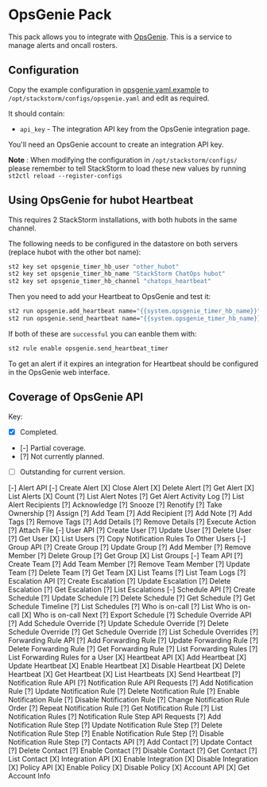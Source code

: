 # OpsGenie Pack

This pack allows you to integrate with [OpsGenie](https://www.opsgenie.com/).
This is a service to manage alerts and oncall rosters.

## Configuration

Copy the example configuration in [opsgenie.yaml.example](./opsgenie.yaml.example)
to `/opt/stackstorm/configs/opsgenie.yaml` and edit as required.

It should contain:

* `api_key` - The integration API key from the OpsGenie integration page.

You'll need an OpsGenie account to create an integration API key.

**Note** : When modifying the configuration in `/opt/stackstorm/configs/` please
           remember to tell StackStorm to load these new values by running
           `st2ctl reload --register-configs`

## Using OpsGenie for hubot Heartbeat

This requires 2 StackStorm installations, with both hubots in the same
channel.

The following needs to be configured in the datastore on both servers
(replace hubot with the other bot name):

```bash
st2 key set opsgenie_timer_hb_user "other_hubot"
st2 key set opsgenie_timer_hb_name "StackStorm ChatOps hubot"
st2 key set opsgenie_timer_hb_channel "chatops_heartbeat"
```

Then you need to add your Heartbeat to OpsGenie and test it:

```bash
st2 run opsgenie.add_heartbeat name="{{system.opsgenie_timer_hb_name}}" interval=30 enabled=true
st2 run opsgenie.send_heartbeat name="{{system.opsgenie_timer_hb_name}}"
```

If both of these are `successful` you can eanble them with:

```bash
st2 rule enable opsgenie.send_heartbeat_timer
```

To get an alert if it expires an integration for Heartbeat should be
configured in the OpsGenie web interface.

## Coverage of OpsGenie API

Key: 
- [X] Completed.
- [-] Partial coverage.
- [?] Not currently planned.
- [ ] Outstanding for current version.  

[-] Alert API
    [-] Create Alert
    [X] Close Alert
    [X] Delete Alert
    [?] Get Alert
    [X] List Alerts
    [X] Count
    [?] List Alert Notes
    [?] Get Alert Activity Log
    [?] List Alert Recipients
    [?] Acknowledge
    [?] Snooze
    [?] Renotify
    [?] Take Ownership
    [?] Assign
    [?] Add Team
    [?] Add Recipient
    [?] Add Note
    [?] Add Tags
    [?] Remove Tags
    [?] Add Details
    [?] Remove Details
    [?] Execute Action
    [?] Attach File
[-] User API
    [?] Create User
    [?] Update User
    [?] Delete User
    [?] Get User
    [X] List Users
    [?] Copy Notification Rules To Other Users
[-] Group API
    [?] Create Group
    [?] Update Group
    [?] Add Member
    [?] Remove Member
    [?] Delete Group
    [?] Get Group
    [X] List Groups
[-] Team API
    [?] Create Team
    [?] Add Team Member
    [?] Remove Team Member
    [?] Update Team
    [?] Delete Team
    [?] Get Team
    [X] List Teams
    [?] List Team Logs
[?] Escalation API
    [?] Create Escalation
    [?] Update Escalation
    [?] Delete Escalation
    [?] Get Escalation
    [?] List Escalations
[-] Schedule API
    [?] Create Schedule
    [?] Update Schedule
    [?] Delete Schedule
    [?] Get Schedule
    [?] Get Schedule Timeline
    [?] List Schedules
    [?] Who is on-call
    [?] List Who is on-call
    [X] Who is on-call Next
    [?] Export Schedule
[?] Schedule Override API
    [?] Add Schedule Override
    [?] Update Schedule Override
    [?] Delete Schedule Override
    [?] Get Schedule Override
    [?] List Schedule Overrides
[?] Forwarding Rule API
    [?] Add Forwarding Rule
    [?] Update Forwarding Rule
    [?] Delete Forwarding Rule
    [?] Get Forwarding Rule
    [?] List Forwarding Rules
    [?] List Forwarding Rules for a User
[X] Heartbeat API
    [X] Add Heartbeat
    [X] Update Heartbeat
    [X] Enable Heartbeat
    [X] Disable Heartbeat
    [X] Delete Heartbeat
    [X] Get Heartbeat
    [X] List Heartbeats
    [X] Send Heartbeat
[?] Notification Rule API
    [?] Notification Rule API Requests
        [?] Add Notification Rule
	[?] Update Notification Rule
	[?] Delete Notification Rule
	[?] Enable Notification Rule
	[?] Disable Notification Rule
	[?] Change Notification Rule Order
	[?] Repeat Notification Rule
	[?] Get Notification Rule
	[?] List Notification Rules
	[?] Notification Rule Step API Requests
    [?] Add Notification Rule Step
        [?] Update Notification Rule Step
	[?] Delete Notification Rule Step
	[?] Enable Notification Rule Step
	[?] Disable Notification Rule Step
[?] Contacts API
    [?] Add Contact
    [?] Update Contact
    [?] Delete Contact
    [?] Enable Contact
    [?] Disable Contact
    [?] Get Contact
    [?] List Contact
[X] Integration API
    [X] Enable Integration
    [X] Disable Integration
[X] Policy API
    [X] Enable Policy
    [X] Disable Policy
[X] Account API
    [X] Get Account Info
